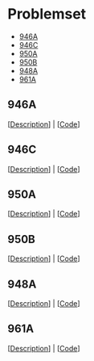 # Problemset

- [946A](#946a)
- [946C](#946c)
- [950A](#950a)
- [950B](#950b)
- [948A](#948a)
- [961A](#961a)

## 946A
[[Description](http://codeforces.com/problemset/problem/946/A)] | [[Code](https://github.com/xtenzQ/CppLearning/blob/master/Competitive/Codeforces/946A.cpp)]
## 946C
[[Description](http://codeforces.com/problemset/problem/946/C)] | [[Code](https://github.com/xtenzQ/CppLearning/blob/master/Competitive/Codeforces/946C.cpp)]
## 950A
[[Description](http://codeforces.com/problemset/problem/950/A)] | [[Code](https://github.com/xtenzQ/CppLearning/blob/master/Competitive/Codeforces/950A.cpp)]
## 950B
[[Description](http://codeforces.com/problemset/problem/950/B)] | [[Code](https://github.com/xtenzQ/CppLearning/blob/master/Competitive/Codeforces/950C.cpp)]
## 948A
[[Description](http://codeforces.com/problemset/problem/948/A)] | [[Code](https://github.com/xtenzQ/CppLearning/blob/master/Competitive/Codeforces/948A.cpp)]
## 961A
[[Description](http://codeforces.com/problemset/problem/961/A)] | [[Code](https://github.com/xtenzQ/CppLearning/blob/master/Competitive/Codeforces/961A.cpp)]
